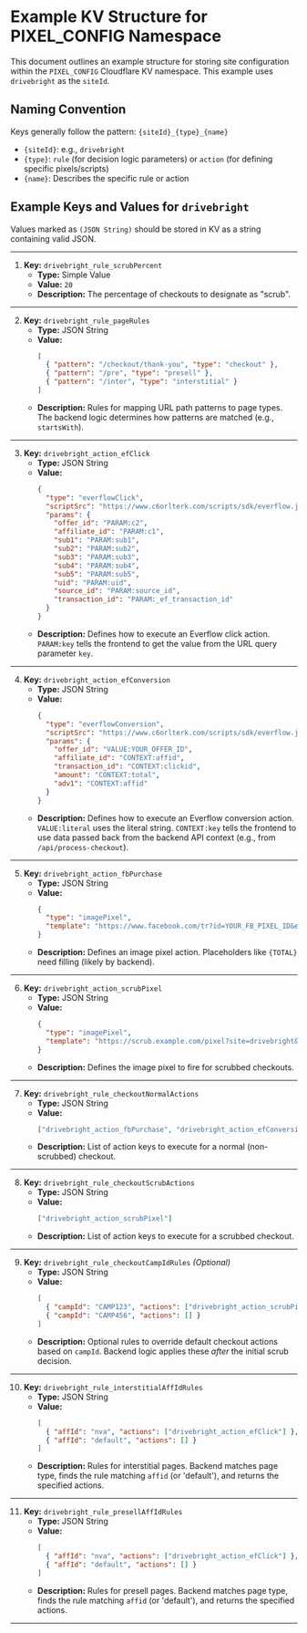 # Example KV Structure for PIXEL_CONFIG Namespace

This document outlines an example structure for storing site configuration within the `PIXEL_CONFIG` Cloudflare KV namespace. This example uses `drivebright` as the `siteId`.

## Naming Convention

Keys generally follow the pattern: `{siteId}_{type}_{name}`

*   `{siteId}`: e.g., `drivebright`
*   `{type}`: `rule` (for decision logic parameters) or `action` (for defining specific pixels/scripts)
*   `{name}`: Describes the specific rule or action

## Example Keys and Values for `drivebright`

Values marked as `(JSON String)` should be stored in KV as a string containing valid JSON.

---

1.  **Key:** `drivebright_rule_scrubPercent`
    *   **Type:** Simple Value
    *   **Value:** `20`
    *   **Description:** The percentage of checkouts to designate as "scrub".

---

2.  **Key:** `drivebright_rule_pageRules`
    *   **Type:** JSON String
    *   **Value:**
        ```json
        [
          { "pattern": "/checkout/thank-you", "type": "checkout" },
          { "pattern": "/pre", "type": "presell" },
          { "pattern": "/inter", "type": "interstitial" }
        ]
        ```
    *   **Description:** Rules for mapping URL path patterns to page types. The backend logic determines how patterns are matched (e.g., `startsWith`).

---

3.  **Key:** `drivebright_action_efClick`
    *   **Type:** JSON String
    *   **Value:**
        ```json
        {
          "type": "everflowClick",
          "scriptSrc": "https://www.c6orlterk.com/scripts/sdk/everflow.js",
          "params": {
            "offer_id": "PARAM:c2",
            "affiliate_id": "PARAM:c1",
            "sub1": "PARAM:sub1",
            "sub2": "PARAM:sub2",
            "sub3": "PARAM:sub3",
            "sub4": "PARAM:sub4",
            "sub5": "PARAM:sub5",
            "uid": "PARAM:uid",
            "source_id": "PARAM:source_id",
            "transaction_id": "PARAM:_ef_transaction_id"
          }
        }
        ```
    *   **Description:** Defines how to execute an Everflow click action. `PARAM:key` tells the frontend to get the value from the URL query parameter `key`.

---

4.  **Key:** `drivebright_action_efConversion`
    *   **Type:** JSON String
    *   **Value:**
        ```json
        {
          "type": "everflowConversion",
          "scriptSrc": "https://www.c6orlterk.com/scripts/sdk/everflow.js",
          "params": {
            "offer_id": "VALUE:YOUR_OFFER_ID",
            "affiliate_id": "CONTEXT:affid",
            "transaction_id": "CONTEXT:clickid",
            "amount": "CONTEXT:total",
            "adv1": "CONTEXT:affid"
          }
        }
        ```
    *   **Description:** Defines how to execute an Everflow conversion action. `VALUE:literal` uses the literal string. `CONTEXT:key` tells the frontend to use data passed back from the backend API context (e.g., from `/api/process-checkout`).

---

5.  **Key:** `drivebright_action_fbPurchase`
    *   **Type:** JSON String
    *   **Value:**
        ```json
        {
          "type": "imagePixel",
          "template": "https://www.facebook.com/tr?id=YOUR_FB_PIXEL_ID&ev=Purchase&noscript=1&value={TOTAL}&currency=USD"
        }
        ```
    *   **Description:** Defines an image pixel action. Placeholders like `{TOTAL}` need filling (likely by backend).

---

6.  **Key:** `drivebright_action_scrubPixel`
    *   **Type:** JSON String
    *   **Value:**
        ```json
        {
          "type": "imagePixel",
          "template": "https://scrub.example.com/pixel?site=drivebright&txid={CLICK_ID}"
        }
        ```
    *   **Description:** Defines the image pixel to fire for scrubbed checkouts.

---

7.  **Key:** `drivebright_rule_checkoutNormalActions`
    *   **Type:** JSON String
    *   **Value:**
        ```json
        ["drivebright_action_fbPurchase", "drivebright_action_efConversion"]
        ```
    *   **Description:** List of action keys to execute for a normal (non-scrubbed) checkout.

---

8.  **Key:** `drivebright_rule_checkoutScrubActions`
    *   **Type:** JSON String
    *   **Value:**
        ```json
        ["drivebright_action_scrubPixel"]
        ```
    *   **Description:** List of action keys to execute for a scrubbed checkout.

---

9.  **Key:** `drivebright_rule_checkoutCampIdRules` *(Optional)*
    *   **Type:** JSON String
    *   **Value:**
        ```json
        [
          { "campId": "CAMP123", "actions": ["drivebright_action_scrubPixel"] },
          { "campId": "CAMP456", "actions": [] }
        ]
        ```
    *   **Description:** Optional rules to override default checkout actions based on `campId`. Backend logic applies these *after* the initial scrub decision.

---

10. **Key:** `drivebright_rule_interstitialAffIdRules`
    *   **Type:** JSON String
    *   **Value:**
        ```json
        [
          { "affId": "nva", "actions": ["drivebright_action_efClick"] },
          { "affId": "default", "actions": [] }
        ]
        ```
    *   **Description:** Rules for interstitial pages. Backend matches page type, finds the rule matching `affid` (or 'default'), and returns the specified actions.

---

11. **Key:** `drivebright_rule_presellAffIdRules`
    *   **Type:** JSON String
    *   **Value:**
        ```json
        [
          { "affId": "nva", "actions": ["drivebright_action_efClick"] },
          { "affId": "default", "actions": [] }
        ]
        ```
    *   **Description:** Rules for presell pages. Backend matches page type, finds the rule matching `affid` (or 'default'), and returns the specified actions.

---